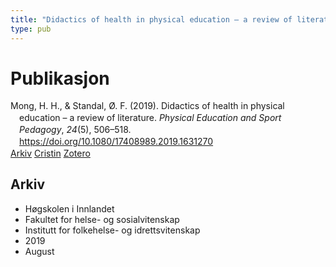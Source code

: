 ```yaml
---
title: "Didactics of health in physical education – a review of literature"
type: pub
---
```

<h1>Publikasjon</h1>
<article id="csl-bib-container-UDNVTT4B" class="csl-bib-container">
  <div class="csl-bib-body" style="line-height: 1.35; padding-left: 1em; text-indent:-1em;">
  <div class="csl-entry">Mong, H. H., &amp; Standal, &#xD8;. F. (2019). Didactics of health in physical education &#x2013; a review of literature. <i>Physical Education and Sport Pedagogy</i>, <i>24</i>(5), 506&#x2013;518. <a href="https://doi.org/10.1080/17408989.2019.1631270">https://doi.org/10.1080/17408989.2019.1631270</a></div>
</div>
  <div class="csl-bib-buttons">
    <a href="#taxonomy-article-UDNVTT4B" class="csl-bib-button">Arkiv</a>
    <a href="https://app.cristin.no/results/show.jsf?id=1716162" alt="Cristin URL" class="csl-bib-button">Cristin</a>
    <a href="http://zotero.org/groups/5022929/items/UDNVTT4B" alt="Zotero URL" class="csl-bib-button">Zotero</a>
  </div>
  <div id="csl-bib-meta-container-UDNVTT4B"></div>
</article>
<div id="csl-bib-meta-UDNVTT4B" class="csl-bib-meta">
  <article id="taxonomy-article-UDNVTT4B" class="taxonomy-article">
    <h1>Arkiv</h1>
    <ul>
      <li>Høgskolen i Innlandet</li>
      <li>Fakultet for helse- og sosialvitenskap</li>
      <li>Institutt for folkehelse- og idrettsvitenskap</li>
      <li>2019</li>
      <li>August</li>
    </ul>
  </article>
</div>
